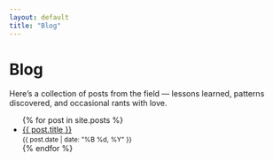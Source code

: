 ```yaml
---
layout: default
title: "Blog"
---
```


# Blog

Here’s a collection of posts from the field — lessons learned, patterns discovered, and occasional rants with love.

<ul>
  {% for post in site.posts %}
    <li>
      <a href="{{ post.url }}">{{ post.title }}</a>  
      <br /><small>{{ post.date | date: "%B %d, %Y" }}</small>
    </li>
  {% endfor %}
</ul>
